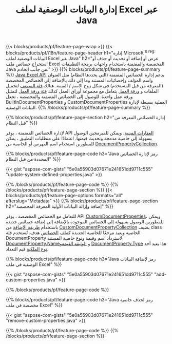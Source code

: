 ﻿---
title: إدارة البيانات الوصفية لملف Excel عبر Java
url: /ar/java/metadata/
description: اعرض البيانات الوصفية لملفات Excel أو أضفها أو عدلها أو أزلها أو استخرجها باستخدام سطور قليلة فقط من التعليمات البرمجية Java
---
{{< blocks/products/pf/feature-page-wrap >}}
{{< blocks/products/pf/i18n/feature-page-header h1="إدارة Microsoft <sup> & reg؛ </sup> البيانات الوصفية لملف Excel عبر Java" h2="عرض أو إضافة أو تحديث أو حذف أو استخراج خصائص ملف Excel المخصصة والمضمنة باستخدام واجهات برمجة التطبيقات Java من جانب الخادم." >}}
{{% blocks/products/pf/feature-page-summary %}}
[Java Excel API](/cells/java/) يدعم إدارة الخصائص المضمنة (التي يحددها النظام) مثل العنوان واسم المؤلف وإحصائيات المستند وما إلى ذلك بالإضافة إلى الخصائص المخصصة (المعرفة من قبل المستخدم) في شكل زوج الاسم / القيمة. هنالك [فئة المصنف](https://apireference.aspose.com/cells/java/com.aspose.cells/Workbook) لتحميل الملفات و [ورقة العمل](https://apireference.aspose.com/cells/java/com.aspose.cells/WorksheetCollection) يتعامل مع مجموعة أوراق العمل كذلك [فئة ورقة العمل](https://apireference.aspose.com/cells/java/com.aspose.cells/Worksheet) لتمثيل ورقة عمل واحدة. للوصول إلى الخصائص المضمنة والمخصصة ، تجعل BuiltInDocumentProperties و CustomDocumentProperties العملية بسيطة لإدارة البيانات الوصفية. 
{{% /blocks/products/pf/feature-page-summary %}}

{{% blocks/products/pf/feature-page-section h2="إدارة الخصائص المعرفة من قبل النظام" %}}

لإدارة الخصائص المضمنة ، يوفر API [العقارات المبنية](https://apireference.aspose.com/cells/java/com.aspose.cells/worksheetcollection#BuiltInDocumentProperties)، ويمكن للمبرمجين الوصول بسهولة إلى خاصية مدمجة وتحديث قيمتها. اعتمادًا على متطلبات التطبيق ، يمكن للمطورين استخدام اسم الفهرس أو الخاصية من [DocumentPropertyCollection](https://apireference.aspose.com/cells/java/com.aspose.cells/DocumentPropertyCollection). 

{{% blocks/products/pf/feature-page-code h3="Java رمز لإدارة الخصائص المحددة من قبل النظام" %}}

{{< gist "aspose-com-gists" "5e0a55903d07671e241651dd9711c555" "update-system-defined-properties.java" >}}

{{% /blocks/products/pf/feature-page-code %}}
{{% /blocks/products/pf/feature-page-section %}}
{{< blocks/products/pf/feature-page-options formats="all" afterslug="Metadata" >}}
{{% blocks/products/pf/feature-page-section h2="إضافة وإزالة البيانات الأولية المعرفة المخصصة" %}}

للتعامل مع الخصائص المخصصة ، يوفر API [CustomDocumentProperties](https://apireference.aspose.com/cells/java/com.aspose.cells/worksheetcollection#CustomDocumentProperties)، ويمكن للمطورين الوصول بسهولة إلى الخصائص الموجودة بالإضافة إلى إضافة خصائص جديدة باستخدام [طريقة الإضافة](https://apireference.aspose.com/cells/java/com.aspose.cells/customdocumentpropertycollection#add(java.lang.String,%20boolean)) من [CustomDocumentPropertyCollection](https://apireference.aspose.com/cells/java/com.aspose.cells/CustomDocumentPropertyCollection) يضيف class الخاصية ويعيد مرجعًا للخاصية الجديدة كملف [الخصائص](https://apireference.aspose.com/cells/java/com.aspose.cells/DocumentProperty) هدف. تُستخدم فئة DocumentProperty لاسترداد اسم وقيمة ونوع خاصية المستند [DocumentProperty.Name](https://apireference.aspose.com/cells/java/com.aspose.cells/documentproperty#Name)و [الوثيقة القيمة](https://apireference.aspose.com/cells/java/com.aspose.cells/documentproperty#Value)و  [DocumentProperty.Type](https://apireference.aspose.com/cells/java/com.aspose.cells/documentproperty#Type) هذا يعيد أحد [نوع الملكية](https://apireference.aspose.com/cells/java/com.aspose.cells/PropertyType) قيم التعداد. 
 
{{% blocks/products/pf/feature-page-code h3="Java رمز لإضافة البيانات الوصفية في ملف Excel" %}}

{{< gist "aspose-com-gists" "5e0a55903d07671e241651dd9711c555" "add-custom-properties.java" >}}

{{% /blocks/products/pf/feature-page-code %}}


{{% blocks/products/pf/feature-page-code h3="Java رمز لحذف خاصية مخصصة في ملف Excel" %}}

{{< gist "aspose-com-gists" "5e0a55903d07671e241651dd9711c555" "remove-custom-properties.java" >}}

{{% /blocks/products/pf/feature-page-code %}}
{{% /blocks/products/pf/feature-page-section %}}
